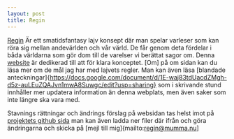 ```yaml
---
layout: post
title: Regin
---
```


[Regin](http://regin.mumma.nu) Är ett smatidsfantasy lajv konsept där man spelar varleser som kan röra sig mellan andevärlden och vår värld. De får genom deta fördelar i båda världarna som gör dom till de varelser vi berättat sagor om. Denna [website](http://regin.mumma.nu) är dedikerad till att för klara konceptet. [Om] på om sidan kan du läsa mer om de mål jag har med lajvets regler. Man kan även läsa [blandade anteckningar]{https://docs.google.com/document/d/1E-waj83tdUacdZMgh-d5z-auLEuZQAJvn1mwA8Suwgc/edit?usp=sharing} som i skrivande stund innhåller mer updatera information än denna webplats, men även saker som inte längre ska vara med. 

Stavnings rättningar och ändrings förslag på websidan tas helst imot på [projektets github sida](https://github.com/paven/regin) man kan även ladda ner filer där ifrån och göra ändringarna och skicka på [mejl till mig]{mailto:regin@mumma.nu]
